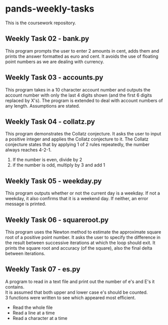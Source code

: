 # pands-weekly-tasks
This is the coursework repository.

## Weekly Task 02 - bank.py
This program prompts the user to enter 2 amounts in cent, adds them and prints the
answer formatted as euro and cent. It avoids the use of floating point numbers as we
are dealing with currency.

## Weekly Task 03 - accounts.py
This program takes in a 10 character account number and outputs the account number with 
only the last 4 digits shown (and the first 6 digits replaced by X's).
The program is extended to deal with account numbers of any length. Assumptions are
stated.

## Weekly Task 04 - collatz.py
This program demonstrates the Collatz conjecture.
It asks the user to input a positive integer and applies the Collatz conjecture to it.
The Collatz conjecture states that by applying 1 of 2 rules repeatedly, the number 
always reaches 4-2-1.
1. If the number is even, divide by 2
2. if the number is odd, multiply by 3 and add 1

## Weekly Task 05 - weekday.py
This program outputs whether or not the current day is a weekday.
If not a weekday, it also confirms that it is a weekend day.
If neither, an error message is printed.

## Weekly Task 06 - squareroot.py
This program uses the Newton method to estimate the approximate square root of a positive
point number. It asks the user to specify the difference in the result between successive
iterations at which the loop should exit.
It prints the square root and accuracy (of the square), also the final delta between iterations.

## Weekly Task 07 - es.py
A program to read in a text file and print out the number of e's and E's it contains.   
It is assumed that both upper and lower case e's should be counted.  
3 functions were written to see which appeared most efficient.  
  - Read the whole file  
  - Read a line at a time  
  - Read a character at a time  
